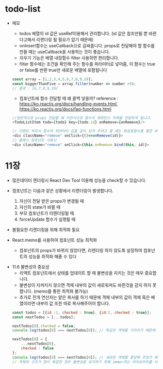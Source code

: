 # todo-list

* 메모
    - todos 배열의 id 값은 useRef이용해서 관리합니다. (id 값은 참조만될 뿐 바뀐다고해서 리렌더링 될 필요가 없기 때문에)
    - onInsert함수는 useCallback으로 감싸줍니다. props로 전달해야 할 함수를 만들 때는 useCallback을 사용하는 것이 좋습니다.
    - 지우기 기능은 배열 내장함수 filter 사용하면 편리합니다.
    - filter 함수에는 조건을 확인해 주는 함수를 파라미터로 넣어줌, 이 함수는 true or false를 반환 true만 새로운 배열에 포함됩니다
    ```javascript
    const array = [1,2,3,4,5,6,7,8,9,10];
    const biggerThanFive = array.filter(number => number >5);
    // 결과 : [6,7,8,9,10]
    ```

    - 컴포넌트에 함수 전달할 때 왜 콜백 넣을까?
    reference : https://ko.reactjs.org/docs/handling-events.html, https://ko.reactjs.org/docs/faq-functions.html
     ```javascript
     //일반적으로 props 전달할 때 이런식으로 함수의 레퍼런스 자체를 전달하게 됩니다.
     <TodoListItem todo={todo} key={todo.id} onRemove={onRemove}/>

     // 이벤트 처리시 함수의 파라미터 값을 같이 넘겨 주려고 할 때는 화살표함수를 통한 바인딩이 필요합니다.
     <div className="remove" onClick={()=>onRemove(id)}>
     // 클래스 컴포넌트 사용시 
     <div className="remove" onClick={this.onRemove.bind(this, id)}>
    ```


# 11장
 - 많은데이터 렌더링시 React Dev Tool 이용해 성능을 check할 수 있습니다.
 - 컴포넌트는 다음과 같은 상황에서 리랜더링이 발생합니다.
    1. 자신이 전달 받은 props가 변경될 때
    2. 자신의 state가 바뀔 때
    3. 부모 컴포넌트가 리렌더링될 때
    4. forceUpdate 함수가 실행될 때
- 불필요한 리렌더링을 위해 최적화 필요

- React.memo를 사용하여 컴포넌트 성능 최적화
    - 컴포넌트의 props가 바뀌지 않았다면, 리렌더링 하지 않도록 설정하여 컴포넌트의 성능을 최적화 해줄 수 있다

* 11.6 불변성의 중요성
    - 리액트 컴포넌트에서 상태를 업데이트 할 때 불변성을 지키는 것은 매우 중요합니다.
    - 불변성이 지켜지지 않으면 객체 내부의 값이 새로워져도 바뀐것을 감지 하지 못합니다. (memo를 통한 최적화 불가능)
    - 추가로 전개 연산자는 얕은 복사를 하기 때문에 객체 내부의 값이 객체 혹은 배열이라면 내부의 값 또한 따로 복사해주어야 합니다.
    ```javascript
    const todos = [{id :1, checked : true}, {id:2, checked : true}];
    const nextTodos = [...todos];

    nextTodos[0].checked = false;
    console.log(todos[0] === nextTodos[0]); // 똑같은 객체를 기리키기 때문에 true

    nextTodos[0] = {
        ...nextTodos[0],
        checked : false
    };
    console.log(todos[0] === nextTodos[0]); // 새로운 객체를 할당해 주었기 때문에 false
    // 객체의 구조가 많이 복잡한 경우 불변성을 유지하기 위해 immer라는 라이브러리를 사용하기도 함
    ```